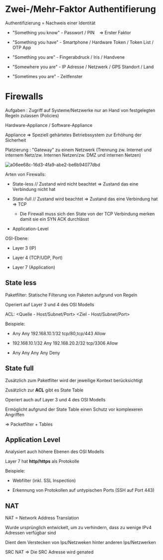 # Zwei-/Mehr-Faktor Authentifierung

Authentifizierung = Nachweis einer Identität



- "Something you know" - Passwort / PIN    => Erster Faktor

- "Something you have" - Smartphone / Hardware Token / Token List / OTP App

- "Something you are" - Fingerabdruck / Iris / Handvene

- "Somewhere you are" - IP Adresse / Netzwerk / GPS Standort / Land

- "Sometimes you are" - Zeitfenster
  
  

# Firewalls

Aufgaben : Zugriff auf Systeme/Netzwerke nur an Hand von festgelegten Regeln zulassen (Policies)

Hardware-Appliance / Software-Appliance

Appliance => Speziell gehärtetes Betriebssystem zur Erhöhung der Sicherheit



Platzierung : "Gateway" zu einem Netzwerk (Trennung zw. Internet und internem Netz/zw. Internen Netzen/zw. DMZ und internen Netzen)



![a06ee68c-16d3-4fa9-abe2-be6b94077dbd](file:///C:/Users/bsulj/Pictures/Typedown/a06ee68c-16d3-4fa9-abe2-be6b94077dbd.png)



Arten von Firewalls:

- State-less // Zustand wird nicht beachtet => Zustand das eine Verbindung nicht hat

- State-full // Zustand wird beachtet => Zustand das eine Verbindung hat => TCP
  
  - Die Firewall muss sich den State von der TCP Verbindung merken damit sie ein SYN ACK durchlässt

- Application-Level
  
  

OSI-Ebene:

- Layer 3 (IP)

- Layer 4 (TCP/UDP, Port) 

- Layer 7 (Application)
  
  

## State less

Paketfilter: Statische Filterung von Paketen aufgrund von Regeln

Operiert auf Layer 3 und 4 des OSI Modells

ACL: <Quelle - Host/Subnet/Port> <Ziel - Host/Subnet/Port> <Aktion>

Beispiele:

- Any Any 192.168.10.1/32 tcp/80,tcp/443 Allow

- 192.168.10.1/32 Any 192.168.20.2/32 tcp/3306 Allow

- Any Any Any Any Deny

## State full

Zusätzlich zum Paketfilter wird der jeweilige Kontext berücksichtigt

Zusätzlich zur **ACL** gibt es State Table

Operiert auch auf Layer 3 und 4 des OSI Modells

Ermöglicht aufgrund der State Table einen Schutz vor komplexeren Angriffen

=> Packetfilter + Tables



## Application Level

Analysiert auch höhere  Ebenen des OSI Modells

Layer 7 hat **http/https** als Protokolle

Beispiele:

- Webfilter (inkl. SSL Inspection)

- Erkennung von Protokollen auf untypischen Ports (SSH auf Port 443)
  
  

## NAT

NAT = Network Address Translation

Wurde ursprünglich entwickelt, um zu verhindern, dass zu wenige IPv4 Adressen verfügbar sind

Dient dem Verstecken von Ips/Netzweken hinter anderen Ips/Netzwerken



SRC NAT => Die SRC Adresse wird genated
